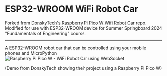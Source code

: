 # ESP32-WROOM WiFi Robot Car

Forked from [DonskyTech's Raspberry Pi Pico W Wifi Robot Car](github.com/donskytech/raspberry-pi-pico-w-wifi-robot-car.git) repo. Modified for use with ESP32-WROOM device for Summer Springboard 2024 "Fundamentals of Engineering" course.

---

A ESP32-WROOM robot car that can be controlled using your mobile phones and MicroPython  
![Raspberry Pi Pico W - WiFi Robot Car using WebSocket](https://github.com/donskytech/raspberry-pi-pico-w-wifi-robot-car/assets/69466026/693af5c2-4166-48bc-959a-d4d06d3b0371)

(Demo from DonskyTech showing their project using a Raspberry Pi Pico W)




